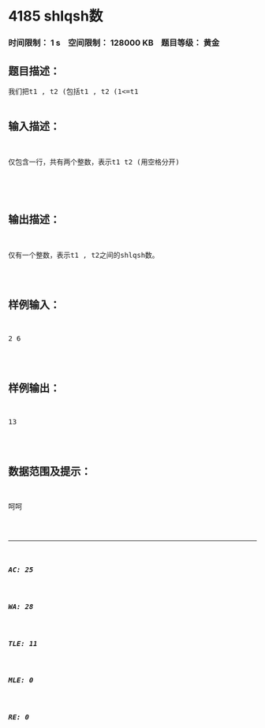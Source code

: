 # 4185 shlqsh数   
### 时间限制： 1 s&nbsp;&nbsp;&nbsp;&nbsp;空间限制： 128000 KB&nbsp;&nbsp;&nbsp;&nbsp;题目等级： 黄金  
## 题目描述：  

<pre>
我们把t1 , t2 (包括t1 , t2 (1<=t1<t2<=10000000))之间的所有数的约数个数和n称为t1 , t2的shlqsh数。问题是给出数据t1 , t2后,求t1 , t2的shlqsh数。  

</pre>
  
  
## 输入描述：  

<pre>
仅包含一行，共有两个整数，表示t1 t2 (用空格分开)  

</pre>
  
  
## 输出描述：  

<pre>
仅有一个整数，表示t1 , t2之间的shlqsh数。
</pre>
  
  
## 样例输入：  

<pre>
2 6
</pre>
  
  
## 样例输出：  

<pre>
13
</pre>
  
  
## 数据范围及提示：  

<pre>
呵呵
</pre>
  
  
***  

##### AC: 25  
##### WA: 28  
##### TLE: 11  
##### MLE: 0  
##### RE: 0  
